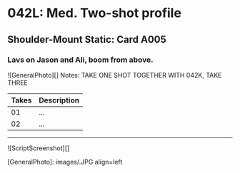 # 042L: Med. Two-shot profile

## Shoulder-Mount Static: Card A005

### Lavs on Jason and Ali, boom from above.

![GeneralPhoto][]
Notes: TAKE ONE SHOT TOGETHER WITH 042K, TAKE THREE

| Takes | Description |
|:---|:----|
| 01 | ... |
| 02 | ... |

----

![ScriptScreenshot][]


[GeneralPhoto]:  images/.JPG align=left
